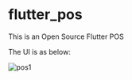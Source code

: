# flutter_pos
 This is an Open Source Flutter POS

The UI is as below:


![pos1](https://user-images.githubusercontent.com/13314437/187174748-340ed62e-92dd-498c-912d-03a168f0b92a.png)
